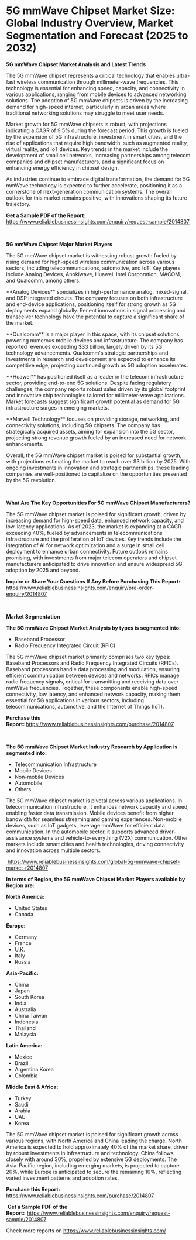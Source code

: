 <p><h1>5G mmWave Chipset Market Size: Global Industry Overview, Market Segmentation and Forecast (2025 to 2032)</h1></p><p><strong>5G mmWave Chipset Market Analysis and Latest Trends</strong></p>
<p><p>The 5G mmWave chipset represents a critical technology that enables ultra-fast wireless communication through millimeter-wave frequencies. This technology is essential for enhancing speed, capacity, and connectivity in various applications, ranging from mobile devices to advanced networking solutions. The adoption of 5G mmWave chipsets is driven by the increasing demand for high-speed internet, particularly in urban areas where traditional networking solutions may struggle to meet user needs.</p><p>Market growth for 5G mmWave chipsets is robust, with projections indicating a CAGR of 9.5% during the forecast period. This growth is fueled by the expansion of 5G infrastructure, investment in smart cities, and the rise of applications that require high bandwidth, such as augmented reality, virtual reality, and IoT devices. Key trends in the market include the development of small cell networks, increasing partnerships among telecom companies and chipset manufacturers, and a significant focus on enhancing energy efficiency in chipset design.</p><p>As industries continue to embrace digital transformation, the demand for 5G mmWave technology is expected to further accelerate, positioning it as a cornerstone of next-generation communication systems. The overall outlook for this market remains positive, with innovations shaping its future trajectory.</p></p>
<p><strong>Get a Sample PDF of the Report:&nbsp;</strong> <a href="https://www.reliablebusinessinsights.com/enquiry/request-sample/2014807?utm_campaign=113&utm_medium=2&utm_source=Github&utm_content=ia&utm_term=17012025&utm_id=5g-mmwave-chipset">https://www.reliablebusinessinsights.com/enquiry/request-sample/2014807</a></p>
<p>&nbsp;</p>
<p><strong>5G mmWave Chipset Major Market Players</strong></p>
<p><p>The 5G mmWave chipset market is witnessing robust growth fueled by rising demand for high-speed wireless communication across various sectors, including telecommunications, automotive, and IoT. Key players include Analog Devices, Anokiwave, Huawei, Intel Corporation, MACOM, and Qualcomm, among others.</p><p>**Analog Devices** specializes in high-performance analog, mixed-signal, and DSP integrated circuits. The company focuses on both infrastructure and end-device applications, positioning itself for strong growth as 5G deployments expand globally. Recent innovations in signal processing and transceiver technology have the potential to capture a significant share of the market.</p><p>**Qualcomm** is a major player in this space, with its chipset solutions powering numerous mobile devices and infrastructure. The company has reported revenues exceeding $33 billion, largely driven by its 5G technology advancements. Qualcomm's strategic partnerships and investments in research and development are expected to enhance its competitive edge, projecting continued growth as 5G adoption accelerates.</p><p>**Huawei** has positioned itself as a leader in the telecom infrastructure sector, providing end-to-end 5G solutions. Despite facing regulatory challenges, the company reports robust sales driven by its global footprint and innovative chip technologies tailored for millimeter-wave applications. Market forecasts suggest significant growth potential as demand for 5G infrastructure surges in emerging markets.</p><p>**Marvell Technology** focuses on providing storage, networking, and connectivity solutions, including 5G chipsets. The company has strategically acquired assets, aiming for expansion into the 5G sector, projecting strong revenue growth fueled by an increased need for network enhancements.</p><p>Overall, the 5G mmWave chipset market is poised for substantial growth, with projections estimating the market to reach over $3 billion by 2025. With ongoing investments in innovation and strategic partnerships, these leading companies are well-positioned to capitalize on the opportunities presented by the 5G revolution.</p></p>
<p>&nbsp;</p>
<p><strong>What Are The Key Opportunities For 5G mmWave Chipset Manufacturers?</strong></p>
<p><p>The 5G mmWave chipset market is poised for significant growth, driven by increasing demand for high-speed data, enhanced network capacity, and low-latency applications. As of 2023, the market is expanding at a CAGR exceeding 40%, fueled by advancements in telecommunications infrastructure and the proliferation of IoT devices. Key trends include the integration of AI for network optimization and a surge in small cell deployment to enhance urban connectivity. Future outlook remains promising, with investments from major telecom operators and chipset manufacturers anticipated to drive innovation and ensure widespread 5G adoption by 2025 and beyond.</p></p>
<p><strong>Inquire or Share Your Questions If Any Before Purchasing This Report:</strong> <a href="https://www.reliablebusinessinsights.com/enquiry/pre-order-enquiry/2014807?utm_campaign=113&utm_medium=2&utm_source=Github&utm_content=ia&utm_term=17012025&utm_id=5g-mmwave-chipset">https://www.reliablebusinessinsights.com/enquiry/pre-order-enquiry/2014807</a></p>
<p>&nbsp;</p>
<p><strong>Market Segmentation</strong></p>
<p><strong>The 5G mmWave Chipset Market Analysis by types is segmented into:</strong></p>
<p><ul><li>Baseband Processor</li><li>Radio Frequency Integrated Circuit (RFIC)</li></ul></p>
<p><p>The 5G mmWave chipset market primarily comprises two key types: Baseband Processors and Radio Frequency Integrated Circuits (RFICs). Baseband processors handle data processing and modulation, ensuring efficient communication between devices and networks. RFICs manage radio frequency signals, critical for transmitting and receiving data over mmWave frequencies. Together, these components enable high-speed connectivity, low latency, and enhanced network capacity, making them essential for 5G applications in various sectors, including telecommunications, automotive, and the Internet of Things (IoT).</p></p>
<p><strong>Purchase this Report:&nbsp;</strong><a href="https://www.reliablebusinessinsights.com/purchase/2014807?utm_campaign=113&utm_medium=2&utm_source=Github&utm_content=ia&utm_term=17012025&utm_id=5g-mmwave-chipset">https://www.reliablebusinessinsights.com/purchase/2014807</a></p>
<p>&nbsp;</p>
<p><strong>The 5G mmWave Chipset Market Industry Research by Application is segmented into:</strong></p>
<p><ul><li>Telecommunication Infrastructure</li><li>Mobile Devices</li><li>Non-mobile Devices</li><li>Automobile</li><li>Others</li></ul></p>
<p><p>The 5G mmWave chipset market is pivotal across various applications. In telecommunication infrastructure, it enhances network capacity and speed, enabling faster data transmission. Mobile devices benefit from higher bandwidth for seamless streaming and gaming experiences. Non-mobile devices, such as IoT gadgets, leverage mmWave for efficient data communication. In the automobile sector, it supports advanced driver-assistance systems and vehicle-to-everything (V2X) communication. Other markets include smart cities and health technologies, driving connectivity and innovation across multiple sectors.</p></p>
<p><a href="https://www.reliablebusinessinsights.com/global-5g-mmwave-chipset-market-r2014807?utm_campaign=113&utm_medium=2&utm_source=Github&utm_content=ia&utm_term=17012025&utm_id=5g-mmwave-chipset">&nbsp;https://www.reliablebusinessinsights.com/global-5g-mmwave-chipset-market-r2014807</a></p>
<p><strong>In terms of Region, the 5G mmWave Chipset Market Players available by Region are:</strong></p>
<p>
    <p> <strong> North America: </strong>
        <ul>
            <li>United States</li>
            <li>Canada</li>
        </ul>
        </p> 
    <p> <strong> Europe: </strong>
        <ul>
            <li>Germany</li>
            <li>France</li>
            <li>U.K.</li>
            <li>Italy</li>
            <li>Russia</li>
        </ul>
        </p> 
    <p> <strong> Asia-Pacific: </strong>
        <ul>
            <li>China</li>
            <li>Japan</li>
            <li>South Korea</li>
            <li>India</li>
            <li>Australia</li>
            <li>China Taiwan</li>
            <li>Indonesia</li>
            <li>Thailand</li>
            <li>Malaysia</li>
        </ul>
        </p> 
    <p> <strong> Latin America: </strong>
        <ul>
            <li>Mexico</li>
            <li>Brazil</li>
            <li>Argentina Korea</li>
            <li>Colombia</li>
        </ul>
        </p> 
    <p> <strong> Middle East & Africa: </strong>
        <ul>
            <li>Turkey</li>
            <li>Saudi</li>
            <li>Arabia</li>
            <li>UAE</li>
            <li>Korea</li>
        </ul>
    </p>
    </p>
<p><p>The 5G mmWave chipset market is poised for significant growth across various regions, with North America and China leading the charge. North America is expected to hold approximately 40% of the market share, driven by robust investments in infrastructure and technology. China follows closely with around 30%, propelled by extensive 5G deployments. The Asia-Pacific region, including emerging markets, is projected to capture 20%, while Europe is anticipated to secure the remaining 10%, reflecting varied investment patterns and adoption rates.</p></p>
<p><strong>Purchase this Report: </strong><a href="https://www.reliablebusinessinsights.com/purchase/2014807?utm_campaign=113&utm_medium=2&utm_source=Github&utm_content=ia&utm_term=17012025&utm_id=5g-mmwave-chipset">https://www.reliablebusinessinsights.com/purchase/2014807</a></p>
<p>&nbsp;<strong>Get a Sample PDF of the Report:&nbsp;&nbsp;</strong><a href="https://www.reliablebusinessinsights.com/enquiry/request-sample/2014807?utm_campaign=113&utm_medium=2&utm_source=Github&utm_content=ia&utm_term=17012025&utm_id=5g-mmwave-chipset">https://www.reliablebusinessinsights.com/enquiry/request-sample/2014807</a></p>
<p><strong></strong></p>
<p>Check more reports on <a href="https://www.reliablebusinessinsights.com/?utm_campaign=113&utm_medium=2&utm_source=Github&utm_content=ia&utm_term=17012025&utm_id=5g-mmwave-chipset">https://www.reliablebusinessinsights.com/</a></p>